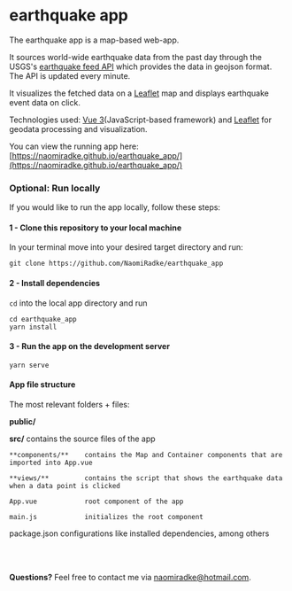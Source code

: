 # earthquake app
The earthquake app is a map-based web-app.

It sources world-wide earthquake data from the past day through the USGS's [earthquake feed API](https://earthquake.usgs.gov/earthquakes/feed/v1.0/summary/all_day.geojson) which provides the data in geojson format. The API is updated every minute.

It visualizes the fetched data on a [Leaflet](https://leafletjs.com/) map and displays earthquake event data on click.

Technologies used: [Vue 3](https://vuejs.org/)(JavaScript-based framework) and [Leaflet](https://leafletjs.com/) for geodata processing and visualization.

You can view the running app here: [https://naomiradke.github.io/earthquake_app/](https://naomiradke.github.io/earthquake_app/)


### Optional: Run locally
If you would like to run the app locally, follow these steps:

#### 1 - Clone this repository to your local machine
In your terminal move into your desired target directory and run:
```
git clone https://github.com/NaomiRadke/earthquake_app
```
#### 2 - Install dependencies
`cd` into the local app directory and run
```
cd earthquake_app
yarn install
```

#### 3 - Run the app on the development server
```
yarn serve
```

#### App file structure
The most relevant folders + files:

**public/**

**src/**               contains the source files of the app

    **components/**    contains the Map and Container components that are imported into App.vue 
    
    **views/**         contains the script that shows the earthquake data when a data point is clicked
    
    App.vue            root component of the app
    
    main.js            initializes the root component
    
 package.json          configurations like installed dependencies, among others 
 
 <br>
 <br>

**Questions?** Feel free to contact me via naomiradke@hotmail.com.
